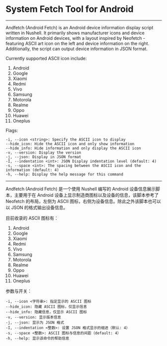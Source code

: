 # System Fetch Tool for Android 

---

Andfetch (Android Fetch) is an Android device information display script written in Nushell. It primarily shows manufacturer icons and device information on Android devices, with a layout inspired by Neofetch - featuring ASCII art icon on the left and device information on the right. Additionally, the script can output device information in JSON format.

Currently supported ASCII icon include:

1) Android
2) Google
3) Xiaomi
4) Redmi
5) Vivo
6) Samsung
7) Motorola
8) Realme
9) Oppo
10) Huawei
11) Oneplus

Flags:

```
-i, --icon <string>: Specify the ASCII icon to display
--hide_icon: Hide the ASCII icon and only show information
--hide_info: Hide information and only display the ASCII icon
-v, --version: Display the version
-j, --json: Display in JSON format
-I, --indentation <int>: JSON Display indentation level (default: 4)
-s, --space <int>: The spacing between the ASCII icon and the information (default: 4)
-h, --help: Display the help message for this command
```

---

Andfetch (Android Fetch) 是一个使用 Nushell 编写的 Android 设备信息展示脚本，主要用于在 Android 设备上显示制造商图标以及设备的信息，该脚本参考了 Neofetch 的布局，左侧为 ASCII 图标，右侧为设备信息。除此之外该脚本也可以以 JSON 的格式输出设备信息。

目前收录的 ASCII 图标有：

1) Android
2) Google
3) Xiaomi
4) Redmi
5) Vivo
6) Samsung
7) Motorola
8) Realme
9) Oppo
10) Huawei
11) Oneplus

参数与开关：

```
-i, --icon <字符串>: 指定显示的 ASCII 图标
--hide_icon: 隐藏 ASCII 图标，仅显示信息
--hide_info: 隐藏信息，仅显示 ASCII 图标
-v, --version: 显示版本信息
-j, --json: 显示为 JSON 格式
-I, --indentation <整数>: 设置 JSON 格式显示的缩进（默认: 4）
-s, --space <整数>: ASCII 图标与信息的间距（default: 4）
-h, --help: 显示该命令的帮助信息
```
